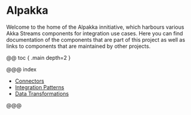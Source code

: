# Alpakka

Welcome to the home of the Alpakka innitiative, which harbours various Akka Streams components for integration use cases. Here you can find documentation of the components that are part of this project as well as links to components that are maintained by other projects.

@@ toc { .main depth=2 }

@@@ index

* [Connectors](connectors.md)
* [Integration Patterns](patterns.md)
* [Data Transformations](data-transformations.md)

@@@



